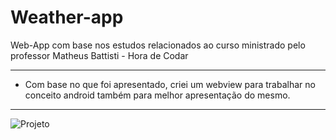 # Weather-app
Web-App com base nos estudos relacionados ao curso ministrado pelo professor Matheus Battisti - Hora de Codar

-------------------------------------------------------------------------------------------------------------

- Com base no que foi apresentado, criei um webview para trabalhar no conceito android também para melhor apresentação do mesmo.

-------------------------------------------------------------------------------------------------------------

![Projeto](https://user-images.githubusercontent.com/65917790/190046981-97741194-ab0b-4008-abdf-71751c36cc5d.png)
